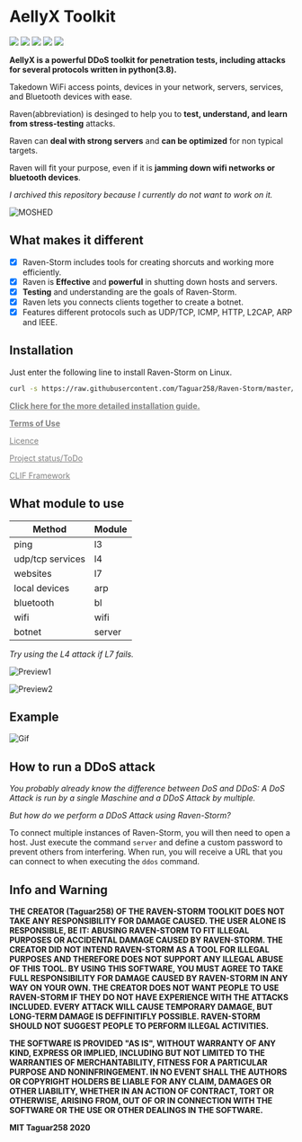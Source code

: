 # AellyX Toolkit

<img src="https://img.shields.io/badge/Python-3.8-blue"> <img src="https://img.shields.io/badge/Status-Beta-orange"> <img src="https://img.shields.io/badge/Version-4-red"> <img src="https://img.shields.io/badge/Licence-MIT-yellowgreen"> <a href="https://taguar258.github.io/Raven-Storm/INSTALLATION"><img src="https://img.shields.io/badge/Download-Now-green"></a>

**AellyX is a powerful DDoS toolkit for penetration tests, including attacks for several protocols written in python(3.8).**

Takedown WiFi access points, devices in your network, servers, services, and Bluetooth devices with ease.

Raven(abbreviation) is desinged to help you to **test, understand, and learn from stress-testing** attacks.

Raven can **deal with strong servers** and **can be optimized** for non typical targets.

Raven will fit your purpose, even if it is **jamming down wifi networks or bluetooth devices**.

_I archived this repository because I currently do not want to work on it._

![MOSHED](https://user-images.githubusercontent.com/36562445/90558504-77d7ca80-e19c-11ea-9dd5-6ba902934866.gif)

## What makes it different

- [x] Raven-Storm includes tools for creating shorcuts and working more efficiently.
- [x] Raven is **Effective** and **powerful** in shutting down hosts and servers.
- [x] **Testing** and understanding are the goals of Raven-Storm.
- [x] Raven lets you connects clients together to create a botnet.
- [x] Features different protocols such as UDP/TCP, ICMP, HTTP, L2CAP, ARP and IEEE.

## Installation

Just enter the following line to install Raven-Storm on Linux.

```bash
curl -s https://raw.githubusercontent.com/Taguar258/Raven-Storm/master/install.sh | sudo bash -s
```

<a style="color: grey" href="https://taguar258.github.io/Raven-Storm/INSTALLATION"><b>Click here for the more detailed installation guide.</b></a>


<a style="color: grey" href="https://github.com/Taguar258/Raven-Storm/blob/master/README.md#info-and-warning"><b>Terms of Use</b></a>

<a style="color: grey" href="https://github.com/Taguar258/Raven-Storm/blob/master/LICENSE">Licence</a>

<a style="color: grey" href="https://github.com/Taguar258/Raven-Storm/projects/1">Project status/ToDo</a>

<a style="color: grey" href="https://github.com/Taguar258/CLIF/">CLIF Framework</a>

## What module to use

| Method | Module  |
| ------- | --- |
| ping | l3 |
| udp/tcp services | l4 |
| websites | l7 |
| local devices | arp |
| bluetooth | bl |
| wifi | wifi |
| botnet | server |

_Try using the L4 attack if L7 fails._

<!--![Screenshot_20190405_181220](https://user-images.githubusercontent.com/36562445/55641522-60c65180-57ce-11e9-8c65-084edc2bfb45.jpg)-->
![Preview1](https://user-images.githubusercontent.com/36562445/98484349-152c2300-220f-11eb-84a0-1c3c57415d64.png)

![Preview2](https://user-images.githubusercontent.com/36562445/98694260-8552ba00-2371-11eb-9e20-fd5432c90849.png)
<!--![Screenshot_20190405_181220](https://user-images.githubusercontent.com/36562445/63696325-bdc4b180-c81a-11e9-89b8-a7ce24df08ca.png)-->

## Example

![Gif](https://user-images.githubusercontent.com/36562445/98694347-a0252e80-2371-11eb-95ec-925e8c98948f.gif)
<!--![render1581110570685](https://user-images.githubusercontent.com/36562445/74067207-f9ce8600-49f8-11ea-9d54-97a056169cf7.gif)-->

## How to run a DDoS attack

_You probably already know the difference between DoS and DDoS:_
_A DoS Attack is run by a single Maschine and a DDoS Attack by multiple._

_But how do we perform a DDoS Attack using Raven-Storm?_


To connect multiple instances of Raven-Storm, you will then need to open a host.
Just execute the command `server` and define a custom password to prevent others from interfering.
When run, you will receive a URL that you can connect to when executing the `ddos` command.


## Info and Warning

__THE CREATOR (Taguar258) OF THE RAVEN-STORM TOOLKIT DOES NOT TAKE ANY RESPONSIBILITY FOR DAMAGE CAUSED. THE USER ALONE IS RESPONSIBLE, BE IT: ABUSING RAVEN-STORM TO FIT ILLEGAL PURPOSES OR ACCIDENTAL DAMAGE CAUSED BY RAVEN-STORM.
THE CREATOR DID NOT INTEND RAVEN-STORM AS A TOOL FOR ILLEGAL PURPOSES AND THEREFORE DOES NOT SUPPORT ANY ILLEGAL ABUSE OF THIS TOOL.
BY USING THIS SOFTWARE, YOU MUST AGREE TO TAKE FULL RESPONSIBILITY FOR DAMAGE CAUSED BY RAVEN-STORM IN ANY WAY ON YOUR OWN.
THE CREATOR DOES NOT WANT PEOPLE TO USE RAVEN-STORM IF THEY DO NOT HAVE EXPERIENCE WITH THE ATTACKS INCLUDED.
EVERY ATTACK WILL CAUSE TEMPORARY DAMAGE, BUT LONG-TERM DAMAGE IS DEFFINITIFLY POSSIBLE.
RAVEN-STORM SHOULD NOT SUGGEST PEOPLE TO PERFORM ILLEGAL ACTIVITIES.__

__THE SOFTWARE IS PROVIDED "AS IS", WITHOUT WARRANTY OF ANY KIND, EXPRESS OR
IMPLIED, INCLUDING BUT NOT LIMITED TO THE WARRANTIES OF MERCHANTABILITY,
FITNESS FOR A PARTICULAR PURPOSE AND NONINFRINGEMENT. IN NO EVENT SHALL THE
AUTHORS OR COPYRIGHT HOLDERS BE LIABLE FOR ANY CLAIM, DAMAGES OR OTHER
LIABILITY, WHETHER IN AN ACTION OF CONTRACT, TORT OR OTHERWISE, ARISING FROM,
OUT OF OR IN CONNECTION WITH THE SOFTWARE OR THE USE OR OTHER DEALINGS IN THE
SOFTWARE.__

**MIT Taguar258 2020**

